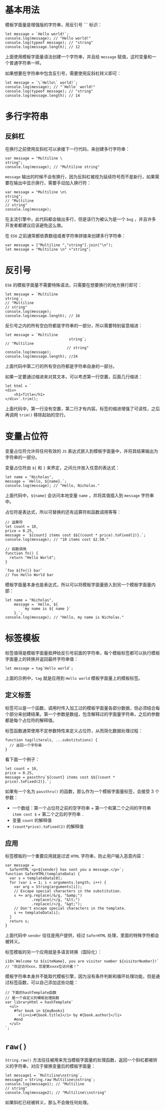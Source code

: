 # 基本用法

模板字面量是增强版的字符串，用反引号 ``` 标识：

```
let message = `Hello world!`;
console.log(message); // "Hello world!"
console.log(typeof message); // "string"
console.log(message.length); // 12
```

上面使用模板字面量语法创建一个字符串，并且给 `message` 赋值，这时变量和一个普通字符串一样。

如果想要在字符串中包含反引号，需要使用反斜杠转义即可：

```
let message = `\`Hello\` world!`;
console.log(message); // "`Hello` world!"
console.log(typeof message); // "string"
console.log(message.length); // 14
```

# 多行字符串

## 反斜杠

在换行之前使用反斜杠可以承接下一行代码，来创建多行字符串：

```
var message = "Multiline \
string";
console.log(message); // "Multiline string"
```

`message` 输出的时候不会有换行，因为反斜杠被视为延续符号而不是新行，如果需要在输出中显示换行，需要手动加入换行符：

```
var message = "Multiline \n\
string";
// "Multiline
// string"
console.log(message);
```

在主流引擎中，此代码都会输出多行，但是该行为被认为是一个 `bug` ，并且许多开发者都建议应该避免这么做。

在 `ES6` 之前通常都依靠数组或者字符串拼接来创建多行字符串：

```
var message = ["Multiline ","string"].join("\n");
let message = "Multiline \n" +"string";
```

# 反引号

`ES6` 的模板字面量不需要特殊语法，只需要在想要换行的地方换行即可：

```
let message = `Multiline
string`;
// "Multiline
// string"
console.log(message);
console.log(message.length); // 16
```

反引号之内的所有空白符都是字符串的一部分，所以需要特别留意缩进：

```
let message = `Multiline
                             string`;
// "Multiline
                            // string"
console.log(message);
console.log(message.length); //24
```

上面代码中第二行的所有空白符都是字符串自身的一部分。

如果一定要通过缩进来对其文本，可以考虑第一行空置，后面几行缩进：

```
let html = `
<div>
    <h1>Title</h1>
</div>`.trim();
```

上面代码中，第一行没有空置，第二行才有内容。标签的缩进增强了可读性，之后再调用 `trim()` 移除起始的空行。

# 变量占位符

变量占位符允许将任何有效的 `JS` 表达式嵌入到模板字面量中，并将其结果输出为字符串的一部分。

变量占位符由 `${` 和 `}` 来界定，之间允许放入任意的表达式：

```
let name = "Nicholas",
message = `Hello, ${name}.`;
console.log(message); // "Hello, Nicholas."
```

上面代码中，`${name}` 会访问本地变量 `name` ，并将其值插入到 `message` 字符串中。

占位符是表达式，所以可替换的还有运算符和函数调用等等：

```
// 运算符
let count = 10,
price = 0.25,
message = `${count} items cost $${(count * price).toFixed(2)}.`;
console.log(message); // "10 items cost $2.50."

// 函数调用
function fn() {
  return "Hello World";
}

`foo ${fn()} bar`
// foo Hello World bar
```

模板字面量本身也是表达式，所以可以将模板字面量嵌入到另一个模板字面量内部：

```
let name = "Nicholas",
    message = `Hello, ${
        `my name is ${ name }`
    }.`;
console.log(message); // "Hello, my name is Nicholas."
```

# 标签模板

标签值得是模板字面量抵押给反引号前面的字符串，每个模板标签都可以执行模板字面量上的转换并返回最终字符串值：

```
let message = tag`Hello world`;
```

上面的示例中，`tag` 就是应用到 `Hello world` 模板字面量上的模板标签。

## 定义标签

标签可以是一个函数，调用时传入加工过的模板字面量各部分数据，但必须结合每个部分来创建结果。第一个参数是数组，包含解释过的字面量字符串，之后的参数都是每个占位符的解释值。

标签函数通常使用不定参数特性来定义占位符，从而简化数据处理过程：

```
function tag(literals, ...substitutions) {
  // 返回一个字符串
}
```

看下面一个例子：

```
let count = 10,
price = 0.25,
message = passthru`${count} items cost $${(count * price).toFixed(2)}.`;
```

如果有一个名为 `passthru()` 的函数，那么作为一个模板字面量标签，会接受 3 个参数：

- 一个数组：第一个占位符之前的空字符串 + 第一个和第二个之间的字符串 `item cost $` + 第二个之后的字符串 `.`
- 变量 `count` 的解释值
- `(count*price).toFixed(2)` 的解释值

## 应用

标签模板的一个重要应用就是过滤 `HTML` 字符串，防止用户输入恶意内容：

```
var message =
  SaferHTML`<p>${sender} has sent you a message.</p>`;
function SaferHTML(templateData) {
  var s = templateData[0];
  for (var i = 1; i < arguments.length; i++) {
    var arg = String(arguments[i]);
    // Escape special characters in the substitution.
    s += arg.replace(/&/g, "&amp;")
            .replace(/</g, "&lt;")
            .replace(/>/g, "&gt;");
    // Don't escape special characters in the template.
    s += templateData[i];
  }
  return s;
}
```

上面代码中 `sender` 往往是用户提供，经过 `SaferHTML` 处理，里面的特殊字符都会被转义。

标签模板的另一个应用就是多语言转换（国际化）：

```
i18n`Welcome to ${siteName}, you are visitor number ${visitorNumber}!`
// "欢迎访问xxx，您是第xxxx位访问者！"
```

模板字符串本身并不能取代模板引擎，因为没有条件判断和循环处理功能，但是通过标签函数，可以自己添加这些功能：

```
// 下面的hashTemplate函数
// 是一个自定义的模板处理函数
var libraryHtml = hashTemplate`
  <ul>
    #for book in ${myBooks}
      <li><i>#{book.title}</i> by #{book.author}</li>
    #end
  </ul>
`;
```

# `raw()`

`String.raw()` 方法往往被用来充当模板字面量的处理函数，返回一个斜杠都被转义的字符串，对应于替换变量后的模板字面量：

```
let message1 = `Multiline\nstring`,
message2 = String.raw`Multiline\nstring`;
console.log(message1); // "Multiline
// string"
console.log(message2); // "Multiline\\nstring"
```

如果斜杠已经被转义，那么不会做任何处理。
